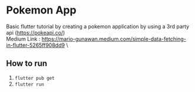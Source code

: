 # Pokemon App

Basic flutter tutorial by creating a pokemon application by using a 3rd party api (https://pokeapi.co/) \
Medium Link : https://mario-gunawan.medium.com/simple-data-fetching-in-flutter-5265ff908dd9 \

## How to run

1. `flutter pub get`
2. `flutter run`
